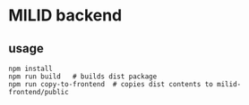 # MILID backend

## usage

```
npm install
npm run build   # builds dist package
npm run copy-to-frontend  # copies dist contents to milid-frontend/public
```